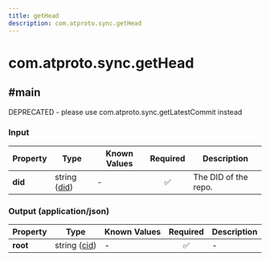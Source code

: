 ```yaml
---
title: getHead
description: com.atproto.sync.getHead
---
```


# com.atproto.sync.getHead

## #main

DEPRECATED - please use com.atproto.sync.getLatestCommit instead

### Input

| Property | Type | Known Values | Required | Description |
| --- | --- | --- | :---: | --- |
| **did** | string ([did](https://atproto.com/specs/did)) | - | ✅ | The DID of the repo. |

### Output (application/json)

| Property | Type | Known Values | Required | Description |
| --- | --- | --- | :---: | --- |
| **root** | string ([cid](https://atproto.com/specs/repository#cid-formats)) | - | ✅ | - |
